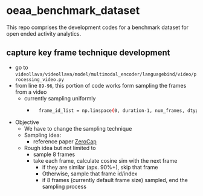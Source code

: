 # oeaa_benchmark_dataset
This repo comprises the development codes for a benchmark dataset for open ended activity analytics.

## capture key frame technique development
- go to `videollava/videollava/model/multimodal_encoder/languagebind/video/processing_video.py`
- from line `89-96`, this portion of code works form sampling the frames from a video
    - currently sampling uniformly
        - ```bash 
            frame_id_list = np.linspace(0, duration-1, num_frames, dtype=int)```
- Objective
    - We have to change the sampling technique 
    - Sampling idea: 
        - reference paper [ZeroCap](https://arxiv.org/abs/2111.14447)
    - Rough idea but not limited to
        - sample 8 frames
        - take each frame, calculate cosine sim with the next frame
            - if they are similar (apx. 90%+), skip that frame
            - Otherwise, sample that frame id/index
            - if 8 frames (currently default frame size) sampled, end the sampling process
        

